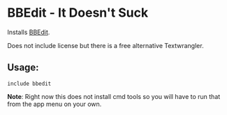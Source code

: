 # BBEdit - It Doesn't Suck 

Installs [BBEdit](http://www.barebones.com/products/bbedit/).

Does not include license but there is a free alternative Textwrangler. 

## Usage:

``` puppet
include bbedit
```

**Note**: Right now this does not install cmd tools so you will have to run that from the app menu on your own. 

